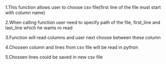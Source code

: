 1.This function allows user to choose csv file(first line of the file must start with column name)

2.When calling function user need to specify path of the file, first_line and last_line which he wants ro read

3.Function will read columns and user next choose between these column

4.Choosen column and lines from csv file will be read in python

5.Chossen lines could be saved in new csv file
